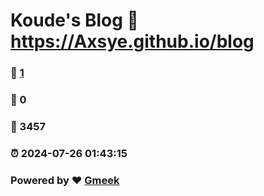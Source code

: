 # Koude's Blog :link: https://Axsye.github.io/blog 
### :page_facing_up: [1](https://Axsye.github.io/blog/tag.html) 
### :speech_balloon: 0 
### :hibiscus: 3457 
### :alarm_clock: 2024-07-26 01:43:15 
### Powered by :heart: [Gmeek](https://github.com/Meekdai/Gmeek)

